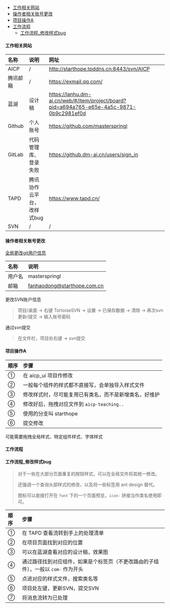 - [工作相关网站](#工作相关网站)
- [操作者相关账号更改](#操作者相关账号更改)
- [项目操作A](#项目操作A)
- [工作流程](#工作流程)
  + [工作流程_修改样式bug](#工作流程_修改样式bug)

#### 工作相关网站

名称 | 说明 | 网址
:- | :- | :-
AICP | / | http://starthope.tpddns.cn:8443/svn/AICP
腾讯邮箱 | / | https://exmail.qq.com/
蓝湖 | 设计稿 | https://lanhu.dm-ai.cn/web/#/item/project/board?pid=a694a765-e65e-4a5c-9871-0b9c2981ef0d
Github | 个人账号 | https://github.com/masterspringl
GitLab | 代码管理库、登录失败 | https://github.dm-ai.cn/users/sign_in
TAPD | 腾讯协作云平台，改样式bug | https://www.tapd.cn/
SVN | / | /

#### 操作者相关账号更改

[全局更改git用户信息](https://github.com/SpringLoach/origin-2021/blob/main/git/Git速查.md#提交操作者信息)    

名称 | 说明
:- | :- 
用户名 | masterspringl
邮箱 | fanhaodong@starthope.com.cn

更改SVN账户信息  
> 项目/桌面 → 右键 TortoiseSVN → 设置 → 已保存数据 → 清除 → 再次svn更新/提交 → 输入账号密码  

通过svn提交 
> 在文件栏，项目处右键 → svn提交  

#### 项目操作A  

顺序 | 步骤 
:- | :- 
① | 在 aicp_ui 项目作修改  
② | 一般每个组件的样式都不直接写，会单独导入样式文件
③ | 修改样式时，尽可能复用已有类名，而不是新增类名，好维护 
④ | 修改好后，拖拽对应文件到 `aicp-teaching..`
⑤ | 使用的分支叫 starthope
⑥ | 提交修改  

可能需要拖拽全局样式、特定组件样式、字体样式  

#### 工作流程  

#### 工作流程_修改样式bug  
> 对于一些在大部分页面重复的按钮样式，可以在全局文件将其统一修改。
> 
> 还强调一个查询头部样式的修改，以及将一些标签用 ant design 替代。  
> 
> 图标可以直接打开在 `font` 下的一个页面预览，`icon-` 拼接当作类名使用即可。

顺序 | 步骤 
:- | :- 
① | 在 TAPD 查看流转到手上的处理清单 
② | 在项目页面找到对应的位置
③ | 可以在蓝湖查看对应的设计稿，效果图
④ | 通过路径找到对应组件，如果是个标签页（不更改路由的子组件），一般以 `com-` 作为开头
⑤ | 点进对应的样式文件，搜索类名等  
⑥ | 项目处左键，更新SVN，提交SVN  
⑦ | 将消息流转为已处理









